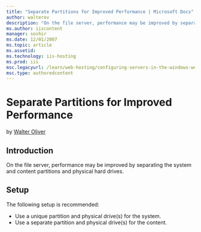 ```yaml
---
title: "Separate Partitions for Improved Performance | Microsoft Docs"
author: walterov
description: "On the file server, performance may be improved by separating the system and content partitions and physical hard drives. Setup The following setup is recomm..."
ms.author: iiscontent
manager: soshir
ms.date: 12/01/2007
ms.topic: article
ms.assetid: 
ms.technology: iis-hosting
ms.prod: iis
msc.legacyurl: /learn/web-hosting/configuring-servers-in-the-windows-web-platform/preparing-the-file-serve-deployment
msc.type: authoredcontent
---
```

Separate Partitions for Improved Performance
====================
by [Walter Oliver](https://github.com/walterov)

## Introduction

On the file server, performance may be improved by separating the system and content partitions and physical hard drives.

## Setup

The following setup is recommended:

- Use a unique partition and physical drive(s) for the system.
- Use a separate partition and physical drive(s) for the content.